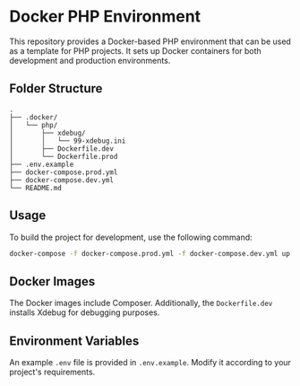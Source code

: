 # Docker PHP Environment

This repository provides a Docker-based PHP environment that can be used as a template for PHP projects. It sets up Docker containers for both development and production environments.

## Folder Structure

```
.
├── .docker/
│   └── php/
│       ├── xdebug/
│       │   └── 99-xdebug.ini
│       ├── Dockerfile.dev
│       └── Dockerfile.prod
├── .env.example
├── docker-compose.prod.yml
├── docker-compose.dev.yml
└── README.md
```

## Usage

To build the project for development, use the following command:

```bash
docker-compose -f docker-compose.prod.yml -f docker-compose.dev.yml up --build
```

## Docker Images

The Docker images include Composer. Additionally, the `Dockerfile.dev` installs Xdebug for debugging purposes.

## Environment Variables

An example `.env` file is provided in `.env.example`. Modify it according to your project's requirements.
